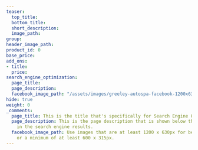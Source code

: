 ```yaml
---
teaser:
  top_title: 
  bottom_title: 
  short_description: 
  image_path: 
group: 
header_image_path: 
product_id: 0
base_price: 
add_ons:
- title: 
  price: 
search_engine_optimization:
  page_title: 
  page_description: 
  facebook_image_path: "/assets/images/greeley-autospa-facebook-1200x630.png"
hide: true
weight: 0
_comments:
  page_title: This is the title that's specifically for Search Engine Optimization.
  page_description: This is the page description that is shown below the page title
    in the search engine results.
  facebook_image_path: Use images that are at least 1200 x 630px for best results
    or a minimum of at least 600 x 315px.
---
```


